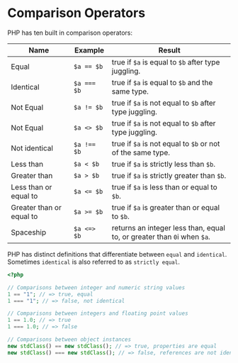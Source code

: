 # Comparison Operators

PHP has ten built in comparison operators:

| Name  | Example    | Result                                             |
| ----- | ---------- | -------------------------------------------------- |
| Equal | `$a == $b` | true if `$a` is equal to `$b` after type juggling. |
| Identical | `$a === $b` | true if `$a` is equal to `$b` and the same type. |
| Not Equal | `$a != $b` | true if `$a` is not equal to `$b` after type juggling. |
| Not Equal | `$a <> $b` | true if `$a` is not equal to `$b` after type juggling. |
| Not identical | `$a !== $b` | true if `$a` is not equal to `$b` or not of the same type. |
| Less than | `$a < $b` | true if `$a` is strictly less than `$b`. |
| Greater than | `$a > $b` | true if `$a` is strictly greater than `$b`. |
| Less than or equal to | `$a <= $b` | true if `$a` is less than or equal to `$b`. |
| Greater than or equal to | `$a >= $b` | true if `$a` is greater than or equal to `$b`. |
| Spaceship | `$a <=> $b` | returns an integer less than, equal to, or greater than `0`i when `$a`. |

PHP has distinct definitions that differentiate between `equal` and `identical`.
Sometimes `identical` is also referred to as `strictly equal`.

```php
<?php

// Comparisons between integer and numeric string values
1 == "1"; // => true, equal
1 === "1"; // => false, not identical

// Comparisons between integers and floating point values
1 == 1.0; // => true
1 === 1.0; // => false

// Comparisons between object instances
new stdClass() == new stdClass(); // => true, properties are equal
new stdClass() === new stdClass(); // => false, references are not identical
```

